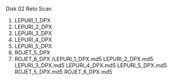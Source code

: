 Disk 02 Reto Scan
1.	LEPURI_1_DPX
2.	LEPURI_2_DPX
3.	LEPURI_3_DPX
4.	LEPURI_4_DPX
5.	LEPURI_5_DPX
6.	ROJET_5_DPX
7.	ROJET_6_DPX
      /LEPURI_1_DPX.md5
       LEPURI_2_DPX.md5
       LEPURI_3_DPX.md5
       LEPURI_4_DPX.md5
       LEPURI_5_DPX.md5
       ROJET_5_DPX.md5
       ROJET_6_DPX.md5
